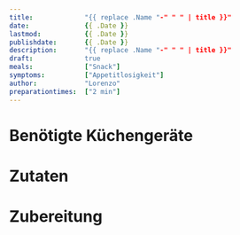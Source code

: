 ```yaml
---
title:             "{{ replace .Name "-" " " | title }}"
date:              {{ .Date }}
lastmod:           {{ .Date }}
publishdate:       {{ .Date }}
description:       "{{ replace .Name "-" " " | title }}"
draft:             true
meals:             ["Snack"]
symptoms:          ["Appetitlosigkeit"]
author:            "Lorenzo"
preparationtimes:  ["2 min"]
---
```


# Benötigte Küchengeräte


# Zutaten


# Zubereitung


